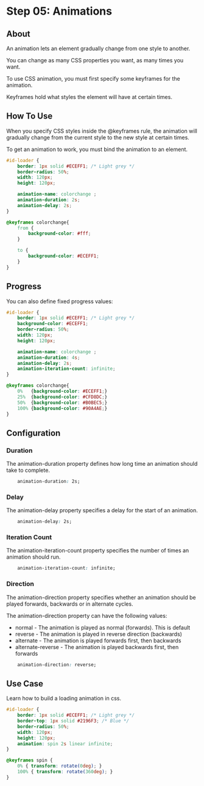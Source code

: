 # Step 05: Animations

## About
An animation lets an element gradually change from one style to another.

You can change as many CSS properties you want, as many times you want.

To use CSS animation, you must first specify some keyframes for the animation.

Keyframes hold what styles the element will have at certain times.

## How To Use
When you specify CSS styles inside the @keyframes rule, the animation will gradually change from the current style to the new style at certain times.

To get an animation to work, you must bind the animation to an element.

```css
#id-loader {
    border: 1px solid #ECEFF1; /* Light grey */
    border-radius: 50%;
    width: 120px;
    height: 120px;

    animation-name: colorchange ;
    animation-duration: 2s;
    animation-delay: 2s;
}

@keyframes colorchange{
    from {
        background-color: #fff;
    }

    to {
        background-color: #ECEFF1;
    }
}
```

## Progress
You can also define fixed progress values:
```css
#id-loader {
    border: 1px solid #ECEFF1; /* Light grey */
    background-color: #ECEFF1;
    border-radius: 50%;
    width: 120px;
    height: 120px;

    animation-name: colorchange ;
    animation-duration: 4s;
    animation-delay: 2s;
    animation-iteration-count: infinite;
}

@keyframes colorchange{
    0%   {background-color: #ECEFF1;}
    25%  {background-color: #CFD8DC;}
    50%  {background-color: #B0BEC5;}
    100% {background-color: #90A4AE;}
}
```

## Configuration
### Duration
The animation-duration property defines how long time an animation should take to complete.
```css
    animation-duration: 2s;
```
### Delay
The animation-delay property specifies a delay for the start of an animation.
```css
    animation-delay: 2s;
```
### Iteration Count
The animation-iteration-count property specifies the number of times an animation should run.
```css
    animation-iteration-count: infinite;
```

### Direction
The animation-direction property specifies whether an animation should be played forwards, backwards or in alternate cycles.

The animation-direction property can have the following values:

* normal - The animation is played as normal (forwards). This is default
* reverse - The animation is played in reverse direction (backwards)
* alternate - The animation is played forwards first, then backwards
* alternate-reverse - The animation is played backwards first, then forwards

```css
    animation-direction: reverse;
```

## Use Case
Learn how to build a loading animation in css.

```css
#id-loader {
    border: 1px solid #ECEFF1; /* Light grey */
    border-top: 1px solid #2196F3; /* Blue */
    border-radius: 50%;
    width: 120px;
    height: 120px;
    animation: spin 2s linear infinite;
}

@keyframes spin {
    0% { transform: rotate(0deg); }
    100% { transform: rotate(360deg); }
}
```